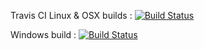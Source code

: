 Travis CI Linux & OSX builds : [![Build Status](https://api.travis-ci.org/galax-money/galaxcoin.svg?branch=master)](https://travis-ci.org/galax-money/galaxcoin)

Windows build : [![Build Status](https://ci.appveyor.com/api/projects/status/github/galax-money/galaxcoin?svg=true)](https://ci.appveyor.com/project/B4dT0bi/galaxcoin)
